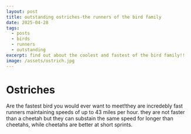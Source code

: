 ```yaml
---
layout: post
title: outstanding ostriches-the runners of the bird family 
date: 2025-04-28 
tags:
  - posts
  - birds
  - runners
  - outstanding
excerpt: find out about the coolest and fastest of the bird family!! 
image: /assets/ostrich.jpg
---
```


# Ostriches 

Are the fastest bird you would ever want to meet!they are incredebly fast runners maintaining speeds of up to 43 miles per hour. they are not faster than a cheetah but they can substain the same speed for longer than cheetahs, while cheetahs are better at short sprints.

#